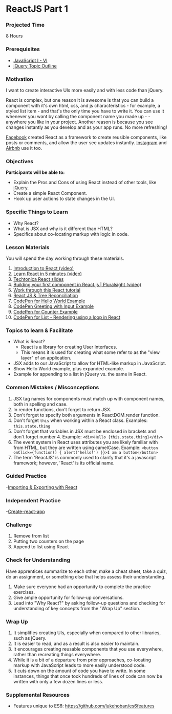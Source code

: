 # ReactJS Part 1

### Projected Time
8 Hours

### Prerequisites
* [JavaScript I - VI](../javascript)
* [jQuery Topic Outline](../jquery/jquery.md)

### Motivation
I want to create interactive UIs more easily and with less code than jQuery.

React is complex, but one reason it is awesome is that you can build a component with it's own html, css, and js characteristics - for example, a styled list item - and that's the only time you have to write it.  You can use it whenever you want by calling the component name you made up - <ListItem/> - anywhere you like in your project. Another reason is because you see changes instantly as you develop and as your app runs.  No more refreshing!

[Facebook](www.facebook.com) created React as a framework to create reusible components, like posts or comments, and allow the user see updates instantly. [Instagram](https://www.instagram.com/) and [Airbnb](https://www.airbnb.com/) use it too.

### Objectives
**Participants will be able to:**
- Explain the Pros and Cons of using React instead of other tools, like jQuery.
- Create a simple React Component.
- Hook up user actions to state changes in the UI.

### Specific Things to Learn
- Why React?
- What is JSX and why is it different than HTML?
- Specifics about co-locating markup with logic in code.

### Lesson Materials

You will spend the day working through these materials.

1. [Introduction to React (video)](https://youtu.be/ycstRj2i66k)
1. [Learn React in 5 minutes (video)](https://medium.freecodecamp.org/learn-react-js-in-5-minutes-526472d292f4)
1. [Techtonica React slides](https://docs.google.com/presentation/d/1Bswkl7e1kGVav7KFabHrBgXhRi7mlINTbinxnUcGDy8/edit?usp=sharing)
1. [Building your first component in React.js | Pluralsight (video)](https://youtu.be/K_jS1anlVAM)
1. [Work through this React tutorial](https://facebook.github.io/react/index.html)
1. [React JS & Tree Reconciliation](https://medium.freecodecamp.org/yes-react-is-taking-over-front-end-development-the-question-is-why-40837af8ab76)
1. [CodePen for Hello World Example](http://codepen.io/marcacyr/pen/NAyqgX)
1. [CodePen Greeting with Input Example](http://codepen.io/marcacyr/pen/bZLVbj)
1. [CodePen for Counter Example](http://codepen.io/marcacyr/pen/rLJVqR)
1. [CodePen for List - Rendering using a loop in React](http://codepen.io/marcacyr/pen/KrQpYb)

### Topics to learn & Facilitate

- What is React?
    - React is a library for creating User Interfaces.
    - This means it is used for creating what some refer to as the "view layer" of an application.
- JSX adds to our JavaScript to allow for HTML-like markup in JavaScript.
- Show Hello World example, plus expanded example.
- Example for appending to a list in jQuery vs. the same in React.


### Common Mistakes / Misconceptions

1. JSX tag names for components must match up with component names, both in spelling and case.
2. In render functions, don't forget to return JSX.
3. Don't forget to specify both arguments in ReactDOM.render function.
4. Don't forget `this` when working within a React class. Examples: `this.state.thing`
5. Don't forget that variables in JSX must be enclosed in brackets and don't forget number 4. Example: `<div>Hello {this.state.thing}</div>`
6. The event system in React uses attributes you are likely familiar with from HTML, but they are written using camelCase. Example: `<button onClick={function() { alert('hello!') }}>I am a button</button>`
7. The term 'ReactJS' is commonly used to clarify that it's a javascript framework; however, 'React' is its official name.

### Guided Practice
-[Importing & Exporting with React](https://medium.com/@thejasonfile/a-simple-intro-to-javascript-imports-and-exports-389dd53c3fac)

### Independent Practice
-[Create-react-app](https://medium.com/in-the-weeds/learning-react-with-create-react-app-part-1-a12e1833fdc)

### Challenge

1. Remove from list
2. Putting two counters on the page
3. Append to list using React

### Check for Understanding

Have apprentices summarize to each other, make a cheat sheet, take a quiz, do an assignment, or something else that helps assess their understanding.

1. Make sure everyone had an opportunity to complete the practice exercises.
2. Give ample opportunity for follow-up conversations.
3. Lead into "Why React?" by asking follow-up questions and checking for understanding of key concepts from the "Wrap Up" section.

### Wrap Up

1. It simplifies creating UIs, especially when compared to other libraries, such as jQuery.
2. It is easier to read, and as a result is also easier to maintain.
3. It encourages creating reusable components that you use everywhere, rather than recreating things everywhere.
4. While it is a bit of a departure from prior approaches, co-locating markup with JavaScript leads to more easily   understood code.
5. It cuts down on the amount of code you have to write. In some instances, things that once took hundreds of lines of code can now be written with only a few dozen lines or less.

### Supplemental Resources
* Features unique to ES6: https://github.com/lukehoban/es6features
